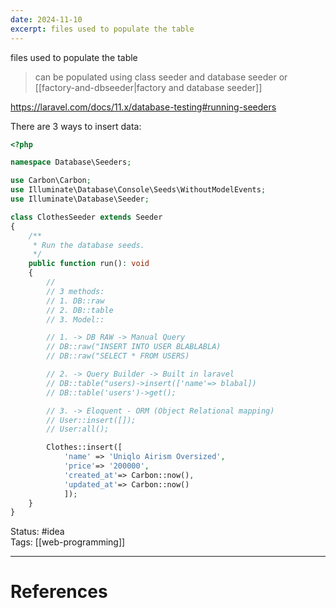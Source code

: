 ```yaml
---
date: 2024-11-10
excerpt: files used to populate the table
---
```

files used to populate the table

> can be populated using class seeder and database seeder or [[factory-and-dbseeder|factory and database seeder]]

https://laravel.com/docs/11.x/database-testing#running-seeders

There are 3 ways to insert data:

```php
<?php

namespace Database\Seeders;

use Carbon\Carbon;
use Illuminate\Database\Console\Seeds\WithoutModelEvents;
use Illuminate\Database\Seeder;

class ClothesSeeder extends Seeder
{
    /**
     * Run the database seeds.
     */
    public function run(): void
    {
        //
        // 3 methods:
        // 1. DB::raw
        // 2. DB::table
        // 3. Model::

        // 1. -> DB RAW -> Manual Query
        // DB::raw("INSERT INTO USER BLABLABLA)
        // DB::raw("SELECT * FROM USERS)

        // 2. -> Query Builder -> Built in laravel
        // DB::table("users)->insert(['name'=> blabal])
        // DB::table('users')->get();

        // 3. -> Eloquent - ORM (Object Relational mapping)
        // User::insert([]);
        // User:all();

        Clothes::insert([
            'name' => 'Uniqlo Airism Oversized',
            'price'=> '200000',
            'created_at'=> Carbon::now(),
            'updated_at'=> Carbon::now()
            ]);
    }
}
```


Status: #idea  
Tags: [[web-programming]]  

---
# References